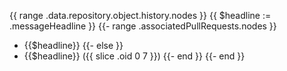 {{ range .data.repository.object.history.nodes }}
  {{ $headline := .messageHeadline }}
  {{- range .associatedPullRequests.nodes }}
* {{$headline}}
  {{- else }}
* {{$headline}} ({{ slice .oid 0 7 }})
  {{- end }}
{{- end }}
